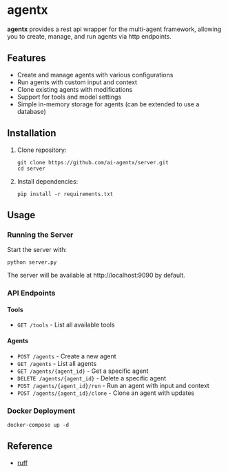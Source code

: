 # agentx

**agentx** provides a rest api wrapper for the multi-agent framework, allowing you to create, manage, and run agents via http endpoints.

## Features

- Create and manage agents with various configurations
- Run agents with custom input and context
- Clone existing agents with modifications
- Support for tools and model settings
- Simple in-memory storage for agents (can be extended to use a database)

## Installation

1. Clone repository:
   ```
   git clone https://github.com/ai-agentx/server.git
   cd server
   ```

2. Install dependencies:
   ```
   pip install -r requirements.txt
   ```

## Usage

### Running the Server

Start the server with:

```
python server.py
```

The server will be available at http://localhost:9090 by default.

### API Endpoints

#### Tools
- `GET /tools` - List all available tools

#### Agents

- `POST /agents` - Create a new agent
- `GET /agents` - List all agents
- `GET /agents/{agent_id}` - Get a specific agent
- `DELETE /agents/{agent_id}` - Delete a specific agent
- `POST /agents/{agent_id}/run` - Run an agent with input and context
- `POST /agents/{agent_id}/clone` - Clone an agent with updates

### Docker Deployment

```
docker-compose up -d
```

## Reference

- [ruff](https://github.com/astral-sh/ruff)
